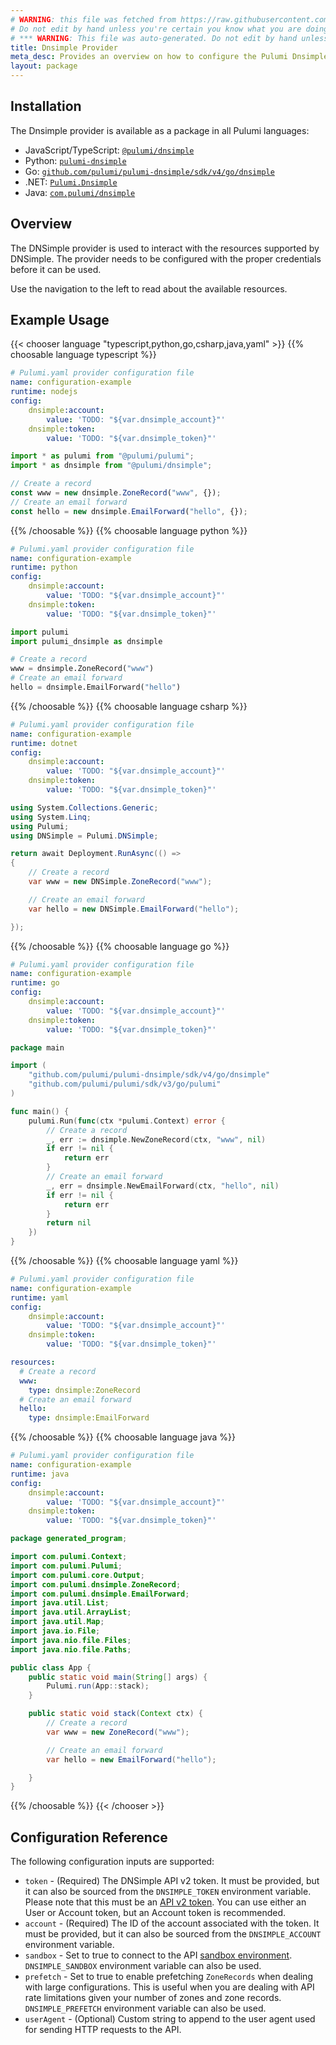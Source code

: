 ```yaml
---
# WARNING: this file was fetched from https://raw.githubusercontent.com/pulumi/pulumi-dnsimple/v4.2.2/docs/_index.md
# Do not edit by hand unless you're certain you know what you are doing!
# *** WARNING: This file was auto-generated. Do not edit by hand unless you're certain you know what you are doing! ***
title: Dnsimple Provider
meta_desc: Provides an overview on how to configure the Pulumi Dnsimple provider.
layout: package
---
```

## Installation

The Dnsimple provider is available as a package in all Pulumi languages:

* JavaScript/TypeScript: [`@pulumi/dnsimple`](https://www.npmjs.com/package/@pulumi/dnsimple)
* Python: [`pulumi-dnsimple`](https://pypi.org/project/pulumi-dnsimple/)
* Go: [`github.com/pulumi/pulumi-dnsimple/sdk/v4/go/dnsimple`](https://github.com/pulumi/pulumi-dnsimple)
* .NET: [`Pulumi.Dnsimple`](https://www.nuget.org/packages/Pulumi.Dnsimple)
* Java: [`com.pulumi/dnsimple`](https://central.sonatype.com/artifact/com.pulumi/dnsimple)
## Overview

The DNSimple provider is used to interact with the resources supported by DNSimple. The provider needs to be configured
with the proper credentials before it can be used.

Use the navigation to the left to read about the available resources.
## Example Usage

{{< chooser language "typescript,python,go,csharp,java,yaml" >}}
{{% choosable language typescript %}}
```yaml
# Pulumi.yaml provider configuration file
name: configuration-example
runtime: nodejs
config:
    dnsimple:account:
        value: 'TODO: "${var.dnsimple_account}"'
    dnsimple:token:
        value: 'TODO: "${var.dnsimple_token}"'

```
```typescript
import * as pulumi from "@pulumi/pulumi";
import * as dnsimple from "@pulumi/dnsimple";

// Create a record
const www = new dnsimple.ZoneRecord("www", {});
// Create an email forward
const hello = new dnsimple.EmailForward("hello", {});
```
{{% /choosable %}}
{{% choosable language python %}}
```yaml
# Pulumi.yaml provider configuration file
name: configuration-example
runtime: python
config:
    dnsimple:account:
        value: 'TODO: "${var.dnsimple_account}"'
    dnsimple:token:
        value: 'TODO: "${var.dnsimple_token}"'

```
```python
import pulumi
import pulumi_dnsimple as dnsimple

# Create a record
www = dnsimple.ZoneRecord("www")
# Create an email forward
hello = dnsimple.EmailForward("hello")
```
{{% /choosable %}}
{{% choosable language csharp %}}
```yaml
# Pulumi.yaml provider configuration file
name: configuration-example
runtime: dotnet
config:
    dnsimple:account:
        value: 'TODO: "${var.dnsimple_account}"'
    dnsimple:token:
        value: 'TODO: "${var.dnsimple_token}"'

```
```csharp
using System.Collections.Generic;
using System.Linq;
using Pulumi;
using DNSimple = Pulumi.DNSimple;

return await Deployment.RunAsync(() =>
{
    // Create a record
    var www = new DNSimple.ZoneRecord("www");

    // Create an email forward
    var hello = new DNSimple.EmailForward("hello");

});

```
{{% /choosable %}}
{{% choosable language go %}}
```yaml
# Pulumi.yaml provider configuration file
name: configuration-example
runtime: go
config:
    dnsimple:account:
        value: 'TODO: "${var.dnsimple_account}"'
    dnsimple:token:
        value: 'TODO: "${var.dnsimple_token}"'

```
```go
package main

import (
	"github.com/pulumi/pulumi-dnsimple/sdk/v4/go/dnsimple"
	"github.com/pulumi/pulumi/sdk/v3/go/pulumi"
)

func main() {
	pulumi.Run(func(ctx *pulumi.Context) error {
		// Create a record
		_, err := dnsimple.NewZoneRecord(ctx, "www", nil)
		if err != nil {
			return err
		}
		// Create an email forward
		_, err = dnsimple.NewEmailForward(ctx, "hello", nil)
		if err != nil {
			return err
		}
		return nil
	})
}
```
{{% /choosable %}}
{{% choosable language yaml %}}
```yaml
# Pulumi.yaml provider configuration file
name: configuration-example
runtime: yaml
config:
    dnsimple:account:
        value: 'TODO: "${var.dnsimple_account}"'
    dnsimple:token:
        value: 'TODO: "${var.dnsimple_token}"'

```
```yaml
resources:
  # Create a record
  www:
    type: dnsimple:ZoneRecord
  # Create an email forward
  hello:
    type: dnsimple:EmailForward
```
{{% /choosable %}}
{{% choosable language java %}}
```yaml
# Pulumi.yaml provider configuration file
name: configuration-example
runtime: java
config:
    dnsimple:account:
        value: 'TODO: "${var.dnsimple_account}"'
    dnsimple:token:
        value: 'TODO: "${var.dnsimple_token}"'

```
```java
package generated_program;

import com.pulumi.Context;
import com.pulumi.Pulumi;
import com.pulumi.core.Output;
import com.pulumi.dnsimple.ZoneRecord;
import com.pulumi.dnsimple.EmailForward;
import java.util.List;
import java.util.ArrayList;
import java.util.Map;
import java.io.File;
import java.nio.file.Files;
import java.nio.file.Paths;

public class App {
    public static void main(String[] args) {
        Pulumi.run(App::stack);
    }

    public static void stack(Context ctx) {
        // Create a record
        var www = new ZoneRecord("www");

        // Create an email forward
        var hello = new EmailForward("hello");

    }
}
```
{{% /choosable %}}
{{< /chooser >}}
## Configuration Reference

The following configuration inputs are supported:

* `token` - (Required) The DNSimple API v2 token. It must be provided, but it can also be sourced from the `DNSIMPLE_TOKEN` environment variable. Please note that this must be an [API v2 token](https://support.dnsimple.com/articles/api-access-token/). You can use either an User or Account token, but an Account token is recommended.
* `account` - (Required) The ID of the account associated with the token. It must be provided, but it can also be sourced from the `DNSIMPLE_ACCOUNT` environment variable.
* `sandbox` - Set to true to connect to the API [sandbox environment](https://developer.dnsimple.com/sandbox/). `DNSIMPLE_SANDBOX` environment variable can also be used.
* `prefetch` - Set to true to enable prefetching `ZoneRecords` when dealing with large configurations. This is useful
  when you are dealing with API rate limitations given your number of zones and zone records. `DNSIMPLE_PREFETCH` environment variable can also be used.
* `userAgent` - (Optional) Custom string to append to the user agent used for sending HTTP requests to the API.